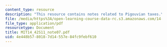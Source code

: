 ```yaml
---
content_type: resource
description: "This resource contains notes related to Pigouvian taxes.\r\n"
file: /media/https%3A/open-learning-course-data-rc.s3.amazonaws.com/14-42-environmental-policy-and-economics-spring-2011/4e448b5780187d14557e84fc9febf610_MIT14_42S11_note07.pdf
file_type: application/pdf
resourcetype: Document
title: MIT14_42S11_note07.pdf
uid: 4e448b57-8018-7d14-557e-84fc9febf610
---
```

